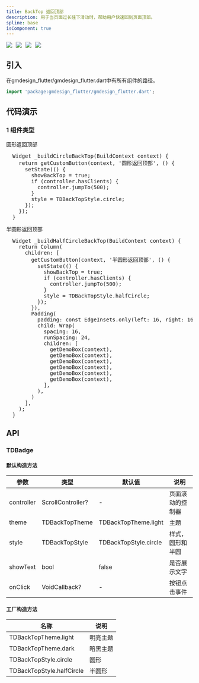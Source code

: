 ```yaml
---
title: BackTop 返回顶部
description: 用于当页面过长往下滑动时，帮助用户快速回到页面顶部。
spline: base
isComponent: true
---
```


<span class="coverages-badge" style="margin-right: 10px"><img src="https://img.shields.io/badge/coverages%3A%20lines-100%25-blue" /></span><span class="coverages-badge" style="margin-right: 10px"><img src="https://img.shields.io/badge/coverages%3A%20functions-100%25-blue" /></span><span class="coverages-badge" style="margin-right: 10px"><img src="https://img.shields.io/badge/coverages%3A%20statements-100%25-blue" /></span><span class="coverages-badge" style="margin-right: 10px"><img src="https://img.shields.io/badge/coverages%3A%20branches-83%25-blue" /></span>
## 引入

在gmdesign_flutter/gmdesign_flutter.dart中有所有组件的路径。

```dart
import 'package:gmdesign_flutter/gmdesign_flutter.dart';
```

## 代码演示

### 1 组件类型

圆形返回顶部
            
<td-code-block panel="Dart">

  <pre slot="Dart" lang="javascript">
  Widget _buildCircleBackTop(BuildContext context) {
    return getCustomButton(context, '圆形返回顶部', () {
      setState(() {
        showBackTop = true;
        if (controller.hasClients) {
          controller.jumpTo(500);
        }
        style = TDBackTopStyle.circle;
      });
    });
  }</pre>

</td-code-block>
                                  

半圆形返回顶部
            
<td-code-block panel="Dart">

  <pre slot="Dart" lang="javascript">
  Widget _buildHalfCircleBackTop(BuildContext context) {
    return Column(
      children: [
        getCustomButton(context, '半圆形返回顶部', () {
          setState(() {
            showBackTop = true;
            if (controller.hasClients) {
              controller.jumpTo(500);
            }
            style = TDBackTopStyle.halfCircle;
          });
        }),
        Padding(
          padding: const EdgeInsets.only(left: 16, right: 16, top: 24),
          child: Wrap(
            spacing: 16,
            runSpacing: 24,
            children: [
              getDemoBox(context),
              getDemoBox(context),
              getDemoBox(context),
              getDemoBox(context),
              getDemoBox(context),
              getDemoBox(context),
            ],
          ),
        )
      ],
    );
  }</pre>

</td-code-block>
                                  


## API
### TDBadge
#### 默认构造方法

| 参数 | 类型 | 默认值 | 说明 |
| --- | --- | --- | --- |
| controller | ScrollController? | - | 页面滚动的控制器 |
| theme | TDBackTopTheme | TDBackTopTheme.light | 主题 |
| style | TDBackTopStyle | TDBackTopStyle.circle | 样式，圆形和半圆 |
| showText | bool | false | 是否展示文字 |
| onClick | VoidCallback? | - | 按钮点击事件 |

#### 工厂构造方法

| 名称  | 说明 |
| --- |  --- |
| TDBackTopTheme.light | 明亮主题 |
| TDBackTopTheme.dark  | 暗黑主题 |
| TDBackTopStyle.circle  | 圆形 |
| TDBackTopStyle.halfCircle  | 半圆形 |

  